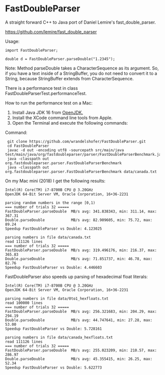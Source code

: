 # FastDoubleParser

A straight forward C++ to Java port of Daniel Lemire's fast_double_parser.

https://github.com/lemire/fast_double_parser

Usage:

    import FastDoubleParser;

    double d = FastDoubleParser.parseDouble("1.2345");

Note: Method parseDouble takes a CharacterSequence as its argument. So, if you have a text inside of a StringBuffer, you
do not need to convert it to a String, because StringBuffer extends from CharacterSequence.

There is a performance test in class FastDoubleParserTest.performanceTest.

How to run the performance test on a Mac:

1. Install Java JDK 16 from [OpenJDK.](https://jdk.java.net/16/)
2. Install the XCode command line tools from Apple.
3. Open the Terminal and execute the following commands: 


Command:

     git clone https://github.com/wrandelshofer/FastDoubleParser.git
     cd FastDoubleParser 
     javac -d out -encoding utf8 -sourcepath src/main/java test/main/java/org/fastdoubleparser/parser/FastDoubleParserBenchmark.java 
     java -classpath out org.fastdoubleparser.parser.FastDoubleParserBenchmark 
     java -classpath out org.fastdoubleparser.parser.FastDoubleParserBenchmark data/canada.txt

On my Mac mini (2018) I get the following results:

    Intel(R) Core(TM) i7-8700B CPU @ 3.20GHz
    OpenJDK 64-Bit Server VM, Oracle Corporation, 16+36-2231

    parsing random numbers in the range [0,1)
    === number of trials 32 =====
    FastDoubleParser.parseDouble  MB/s avg: 341.838343, min: 311.14, max: 367.31
    Double.parseDouble            MB/s avg: 82.909605, min: 75.72, max: 89.24
    Speedup FastDoubleParser vs Double: 4.123025

    parsing numbers in file data/canada.txt
    read 111126 lines
    === number of trials 32 =====
    FastDoubleParser.parseDouble  MB/s avg: 319.496176, min: 216.37, max: 365.83
    Double.parseDouble            MB/s avg: 71.851737, min: 46.78, max: 82.76
    Speedup FastDoubleParser vs Double: 4.446603

FastDoubleParser also speeds up parsing of hexadecimal float literals:

    Intel(R) Core(TM) i7-8700B CPU @ 3.20GHz
    OpenJDK 64-Bit Server VM, Oracle Corporation, 16+36-2231

    parsing numbers in file data/0to1_hexfloats.txt
    read 100000 lines
    === number of trials 32 =====
    FastDoubleParser.parseDouble  MB/s avg: 256.321683, min: 204.29, max: 294.19
    Double.parseDouble            MB/s avg: 44.747641, min: 27.28, max: 53.00
    Speedup FastDoubleParser vs Double: 5.728161

    parsing numbers in file data/canada_hexfloats.txt
    read 111126 lines
    === number of trials 32 =====
    FastDoubleParser.parseDouble  MB/s avg: 255.023209, min: 210.57, max: 286.97
    Double.parseDouble            MB/s avg: 45.355415, min: 26.25, max: 52.34
    Speedup FastDoubleParser vs Double: 5.622773

